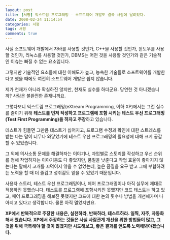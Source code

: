 ```yaml
---
layout: post
title: [서평] 익스트림 프로그래밍 - 소프트웨어 개발도 결국 사람에 달려있다.
date: 2008-02-24 11:14:54
categories: 서평
tags: 서평
comments: true
---
```


사실 소프트웨어 개발에서 자바를 사용할 것인가, C++을 사용할 것인가, 윈도우를 사용할 것인가, 리눅스를 사용할 것인가, DBMS는 어떤 것을 사용할 것인가와 같은 기술적인 이슈는 빠질 수 없는 요소입니다.

그렇지만 기술적인 요소들에 대한 이해도가 높고, 능숙한 기술들로 소프트웨어를 개발한다고 했을 때에도 여전히 소프트웨어 개발은 쉽지 않습니다.

제가 천재가 아니라 확실하진 않지만, 천재도 실수를 하더군요. 당연한 것 아니겠습니까? 사람은 불완전한 존재니까요.

그렇다보니 익스트림 프로그래밍(eXtream Programming, 이하 XP)에서는 그런 실수를 줄이기 위해 **테스트를 먼저 작성하고 프로그램에 포함 시키는 테스트 우선 프로그래밍(Test First Programming)을 하자고 주장**하고 있습니다.

테스트가 힘들면 그만큼 테스트가 싫어지고, 프로그램 수정과 확인에 대한 스트레스를 받는 다는 말이 너무나 와닿았기에 테스트 우선 프로그래밍의 필요성에 대해 크게 공감할 수 있었습니다.

그 외에 의사소통 문제를 해결하자는 이야기나, 과업별로 스토리를 작성하고 우선 순위를 정해 작업하자는 이야기등도 다 좋았지만, 품질을 낮춘다고 작업 효율이 좋아지지 않는다는 말에서 고개를 끄덕이지 않을 수 없었는데, 높은 품질을 요구 받고 그에 부합하려는 노력을 할 때 더 즐겁고 성취감도 얻을 수 있었기 때문입니다.

사용자 스토리, 테스트 우선 프로그래밍이나, 페어 프로그래밍이나 아직 실무에 제대로 적용하진 못했습니다. 테스트를 프로그램에 포함시키진 못했지만 코드 테스트는 하고 있고, 페어 프로그래밍을 해보진 못했지만 코드에 대한 논의 횟수나 방법을 개선해가며 나아지고 있다고 생각합니다. 물론 아직 멀었지만요.

**XP에서 반복적으로 주장한 내용은, 실천하라, 반복하라, 테스트하라. 일찍, 자주, 자동화해서 였습니다. XP에서 주장하는 것들은 사실 사람관계 개선을 위한 방법들이 많고, 그 것을 위해 극복해야 할 것이 많겠지만 시도해보고, 좋은 결과를 얻도록 노력해봐야겠습니다.**